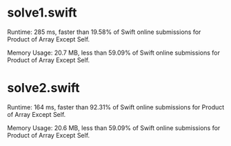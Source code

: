# solve1.swift

Runtime: 285 ms, faster than 19.58% of Swift online submissions for Product of Array Except Self.

Memory Usage: 20.7 MB, less than 59.09% of Swift online submissions for Product of Array Except Self.

# solve2.swift

Runtime: 164 ms, faster than 92.31% of Swift online submissions for Product of Array Except Self.

Memory Usage: 20.6 MB, less than 59.09% of Swift online submissions for Product of Array Except Self.
